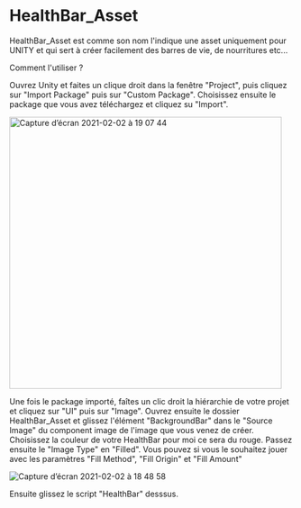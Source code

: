# HealthBar_Asset

HealthBar_Asset est comme son nom l'indique une asset uniquement pour UNITY et qui sert à créer facilement des barres de vie, de nourritures etc...

Comment l'utiliser ?

Ouvrez Unity et faites un clique droit dans la fenêtre "Project", puis cliquez sur "Import Package" puis sur "Custom Package". Choisissez ensuite le package que vous avez téléchargez et cliquez su "Import".

<img width="483" alt="Capture d’écran 2021-02-02 à 19 07 44" src="https://user-images.githubusercontent.com/77244944/106644348-49537d80-658b-11eb-867c-1808346f4705.png">

Une fois le package importé, faîtes un clic droit la hiérarchie de votre projet et cliquez sur "UI" puis sur "Image". Ouvrez ensuite le dossier HealthBar_Asset et glissez l'élément "BackgroundBar" dans le "Source Image" du component image de l'image que vous venez de créer. Choisissez la couleur de votre HealthBar pour moi ce sera du rouge. Passez ensuite le "Image Type" en "Filled". Vous pouvez si vous le souhaitez jouer avec les paramètres "Fill Method", "Fill Origin" et "Fill Amount" 

![Capture d’écran 2021-02-02 à 18 48 58](https://user-images.githubusercontent.com/77244944/106645263-66d51700-658c-11eb-824c-2cfac0015ae9.png)

Ensuite glissez le script "HealthBar" desssus.

